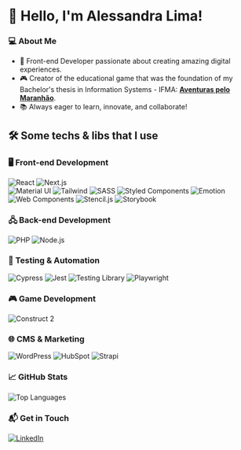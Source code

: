 # 🌟 Hello, I'm Alessandra Lima!

### 💻 About Me
- 🚀 Front-end Developer passionate about creating amazing digital experiences.  
- 🎮 Creator of the educational game that was the foundation of my Bachelor's thesis in Information Systems - IFMA: [**Aventuras pelo Maranhão**](https://aventurasnoma.com).  
- 📚 Always eager to learn, innovate, and collaborate!  


    
## 🛠️ Some techs & libs that I use
### 🖥️ Front-end Development
![React](https://img.shields.io/badge/-React-61DAFB?logo=react&logoColor=white&style=flat) ![Next.js](https://img.shields.io/badge/-Next.js-000000?logo=next.js&logoColor=white&style=flat)  
![Material UI](https://img.shields.io/badge/-Material--UI-007FFF?logo=mui&logoColor=white&style=flat)  ![Tailwind](https://img.shields.io/badge/-Tailwind%20CSS-38B2AC?logo=tailwindcss&logoColor=white&style=flat)  ![SASS](https://img.shields.io/badge/-SASS-CC6699?logo=sass&logoColor=white&style=flat)  ![Styled Components](https://img.shields.io/badge/-Styled%20Components-DB7093?logo=styled-components&logoColor=white&style=flat)  ![Emotion](https://img.shields.io/badge/-Emotion-FF2A00?logo=emotion&logoColor=white&style=flat)  
![Web Components](https://img.shields.io/badge/-Web%20Components-29ABE2?logo=html5&logoColor=white&style=flat) ![Stencil.js](https://img.shields.io/badge/-Stencil.js-FFCA28?logo=stencil&logoColor=black&style=flat)  ![Storybook](https://img.shields.io/badge/-Storybook-FF4785?logo=storybook&logoColor=white&style=flat)  

### 🖧 Back-end Development
![PHP](https://img.shields.io/badge/-PHP-777BB4?logo=php&logoColor=white&style=flat) ![Node.js](https://img.shields.io/badge/-Node.js-339933?logo=node.js&logoColor=white&style=flat)  

### 🧪 Testing & Automation
![Cypress](https://img.shields.io/badge/-Cypress-17202C?logo=cypress&logoColor=white&style=flat)  ![Jest](https://img.shields.io/badge/-Jest-C21325?logo=jest&logoColor=white&style=flat)  ![Testing Library](https://img.shields.io/badge/-Testing_Library-E33332?logo=TestingLibrary&logoColor=white&style=flat)  ![Playwright](https://img.shields.io/badge/-Playwright-45ba4b?logo=playwright&logoColor=white&style=flat) 

### 🎮 Game Development
![Construct 2](https://img.shields.io/badge/-Construct%202-222222?logo=construct3&logoColor=white&style=flat)  

### 🌐 CMS & Marketing
![WordPress](https://img.shields.io/badge/-WordPress-21759B?logo=wordpress&logoColor=white&style=flat) ![HubSpot](https://img.shields.io/badge/-HubSpot-FF7A59?logo=hubspot&logoColor=white&style=flat) ![Strapi](https://img.shields.io/badge/-Strapi-2F2E8B?logo=strapi&logoColor=white&style=flat)

### 📈 GitHub Stats
![Top Languages](https://github-readme-stats.vercel.app/api/top-langs/?username=alexiakidd&layout=compact&theme=radical)  

### 📬 Get in Touch
[![LinkedIn](https://img.shields.io/badge/-LinkedIn-blue?logo=linkedin&logoColor=white)](https://www.linkedin.com/in/alessandralima/)  
